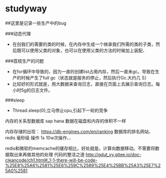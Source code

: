 # studyway
##这里是记录一些生产中的bug

###动态代理
* 在创我们的需要的类的时候，在内存中生成一个继承我们所需的类的子类，然后既可以使用父类的对象，也可以在使用父类的方法的时候加上装配、

###荔枝生产的问题
* 在for循环中导致的，因为一直的创建list占用内存，然后一直未gc。导致在生产的时候产生了full gc（状态就是服务的停止，然后执行Gc.大约几 S）
* 比较好的形式就是，用大数据来查询日志，直接在页面上去展示查询日志。每小时5g的日志文件。

###sleep
*  Thread.sleep(0);立马停止cpu,引起下一轮的竞争

内存的关系型数据库
    sap hana
 数据在磁盘和内存的体积不一样   
 
 内存存储的出现：
 https://db-engines.com/en/ranking  数据库的排名网站、
 redis  毫秒级  操作 1s 10w次操作、、
 
 redis和微软的memcache的缓存相比，好处就是。计算向数据移动。不需要将数据取出来再做其他的处理
 代码的整洁之道  http://gdut_yy.gitee.io/doc-cleancode/ch1.html#_1-1-there-will-be-code-%25E8%25A6%2581%25E6%259C%2589%25E4%25BB%25A3%25E7%25A0%2581